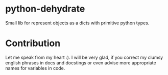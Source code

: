 python-dehydrate
================

Small lib for represent objects as a dicts with primitive python types.


Contribution
============

Let me speak from my heart :). I will be very glad, if you correct my clumsy
english phrases in docs and docstings or even advise more appropriate names
for variables in code.
